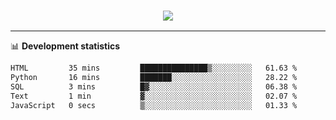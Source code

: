 <h3 align="center">
  <a href="https://github.com/hwalker928">
      <img src="https://github-profile-trophy.vercel.app/?username=hwalker928&no-bg=true&no-frame=true">
  </a>
</h3>


<hr>

📊 **Development statistics**

<!--START_SECTION:waka-->

```txt
HTML         35 mins         ███████████████▒░░░░░░░░░   61.63 %
Python       16 mins         ███████░░░░░░░░░░░░░░░░░░   28.22 %
SQL          3 mins          █▓░░░░░░░░░░░░░░░░░░░░░░░   06.38 %
Text         1 min           ▓░░░░░░░░░░░░░░░░░░░░░░░░   02.07 %
JavaScript   0 secs          ▒░░░░░░░░░░░░░░░░░░░░░░░░   01.33 %
```

<!--END_SECTION:waka-->
